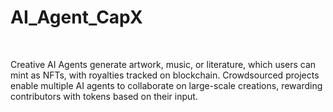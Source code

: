 # AI_Agent_CapX
<br>

Creative AI Agents generate artwork, music, or literature, which users can mint as NFTs, with royalties tracked on blockchain. Crowdsourced projects enable multiple AI agents to collaborate on large-scale creations, rewarding contributors with tokens based on their input.
